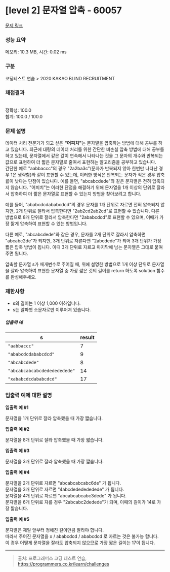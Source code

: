 # [level 2] 문자열 압축 - 60057 

[문제 링크](https://school.programmers.co.kr/learn/courses/30/lessons/60057) 

### 성능 요약

메모리: 10.3 MB, 시간: 0.02 ms

### 구분

코딩테스트 연습 > 2020 KAKAO BLIND RECRUITMENT

### 채점결과

<br/>정확성: 100.0<br/>합계: 100.0 / 100.0

### 문제 설명

<p style="user-select: auto;">데이터 처리 전문가가 되고 싶은 <strong style="user-select: auto;">"어피치"</strong>는 문자열을 압축하는 방법에 대해 공부를 하고 있습니다. 최근에 대량의 데이터 처리를 위한 간단한 비손실 압축 방법에 대해 공부를 하고 있는데, 문자열에서 같은 값이 연속해서 나타나는 것을 그 문자의 개수와 반복되는 값으로 표현하여 더 짧은 문자열로 줄여서 표현하는 알고리즘을 공부하고 있습니다.<br style="user-select: auto;">
간단한 예로 "aabbaccc"의 경우 "2a2ba3c"(문자가 반복되지 않아 한번만 나타난 경우 1은 생략함)와 같이 표현할 수 있는데, 이러한 방식은 반복되는 문자가 적은 경우 압축률이 낮다는 단점이 있습니다. 예를 들면, "abcabcdede"와 같은 문자열은 전혀 압축되지 않습니다. "어피치"는 이러한 단점을 해결하기 위해 문자열을 1개 이상의 단위로 잘라서 압축하여 더 짧은 문자열로 표현할 수 있는지 방법을 찾아보려고 합니다.</p>

<p style="user-select: auto;">예를 들어, "ababcdcdababcdcd"의 경우 문자를 1개 단위로 자르면 전혀 압축되지 않지만, 2개 단위로 잘라서 압축한다면 "2ab2cd2ab2cd"로 표현할 수 있습니다. 다른 방법으로 8개 단위로 잘라서 압축한다면 "2ababcdcd"로 표현할 수 있으며, 이때가 가장 짧게 압축하여 표현할 수 있는 방법입니다.</p>

<p style="user-select: auto;">다른 예로, "abcabcdede"와 같은 경우, 문자를 2개 단위로 잘라서 압축하면 "abcabc2de"가 되지만, 3개 단위로 자른다면 "2abcdede"가 되어 3개 단위가 가장 짧은 압축 방법이 됩니다. 이때 3개 단위로 자르고 마지막에 남는 문자열은 그대로 붙여주면 됩니다.</p>

<p style="user-select: auto;">압축할 문자열 s가 매개변수로 주어질 때, 위에 설명한 방법으로 1개 이상 단위로 문자열을 잘라 압축하여 표현한 문자열 중 가장 짧은 것의 길이를 return 하도록 solution 함수를 완성해주세요.</p>

<h3 style="user-select: auto;">제한사항</h3>

<ul style="user-select: auto;">
<li style="user-select: auto;">s의 길이는 1 이상 1,000 이하입니다.</li>
<li style="user-select: auto;">s는 알파벳 소문자로만 이루어져 있습니다.</li>
</ul>

<h5 style="user-select: auto;">입출력 예</h5>
<table class="table" style="user-select: auto;">
        <thead style="user-select: auto;"><tr style="user-select: auto;">
<th style="user-select: auto;">s</th>
<th style="user-select: auto;">result</th>
</tr>
</thead>
        <tbody style="user-select: auto;"><tr style="user-select: auto;">
<td style="user-select: auto;"><code style="user-select: auto;">"aabbaccc"</code></td>
<td style="user-select: auto;">7</td>
</tr>
<tr style="user-select: auto;">
<td style="user-select: auto;"><code style="user-select: auto;">"ababcdcdababcdcd"</code></td>
<td style="user-select: auto;">9</td>
</tr>
<tr style="user-select: auto;">
<td style="user-select: auto;"><code style="user-select: auto;">"abcabcdede"</code></td>
<td style="user-select: auto;">8</td>
</tr>
<tr style="user-select: auto;">
<td style="user-select: auto;"><code style="user-select: auto;">"abcabcabcabcdededededede"</code></td>
<td style="user-select: auto;">14</td>
</tr>
<tr style="user-select: auto;">
<td style="user-select: auto;"><code style="user-select: auto;">"xababcdcdababcdcd"</code></td>
<td style="user-select: auto;">17</td>
</tr>
</tbody>
      </table>
<h3 style="user-select: auto;">입출력 예에 대한 설명</h3>

<p style="user-select: auto;"><strong style="user-select: auto;">입출력 예 #1</strong></p>

<p style="user-select: auto;">문자열을 1개 단위로 잘라 압축했을 때 가장 짧습니다.</p>

<p style="user-select: auto;"><strong style="user-select: auto;">입출력 예 #2</strong></p>

<p style="user-select: auto;">문자열을 8개 단위로 잘라 압축했을 때 가장 짧습니다.</p>

<p style="user-select: auto;"><strong style="user-select: auto;">입출력 예 #3</strong></p>

<p style="user-select: auto;">문자열을 3개 단위로 잘라 압축했을 때 가장 짧습니다.</p>

<p style="user-select: auto;"><strong style="user-select: auto;">입출력 예 #4</strong></p>

<p style="user-select: auto;">문자열을 2개 단위로 자르면 "abcabcabcabc6de" 가 됩니다.<br style="user-select: auto;">
문자열을 3개 단위로 자르면 "4abcdededededede" 가 됩니다.<br style="user-select: auto;">
문자열을 4개 단위로 자르면 "abcabcabcabc3dede" 가 됩니다.<br style="user-select: auto;">
문자열을 6개 단위로 자를 경우 "2abcabc2dedede"가 되며, 이때의 길이가 14로 가장 짧습니다.</p>

<p style="user-select: auto;"><strong style="user-select: auto;">입출력 예 #5</strong></p>

<p style="user-select: auto;">문자열은 제일 앞부터 정해진 길이만큼 잘라야 합니다.<br style="user-select: auto;">
따라서 주어진 문자열을 x / ababcdcd  /  ababcdcd 로 자르는 것은 불가능 합니다.<br style="user-select: auto;">
이 경우 어떻게 문자열을 잘라도 압축되지 않으므로 가장 짧은 길이는 17이 됩니다. </p>

<hr style="user-select: auto;">


> 출처: 프로그래머스 코딩 테스트 연습, https://programmers.co.kr/learn/challenges